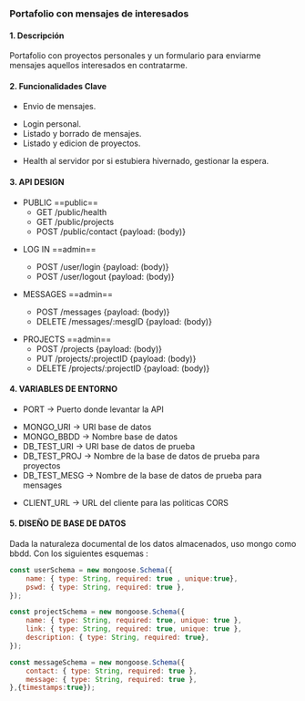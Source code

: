 ### Portafolio con mensajes de interesados

#### 1. Descripción

Portafolio con proyectos personales y un formulario para enviarme mensajes aquellos interesados en contratarme. 

#### 2. Funcionalidades Clave

- Envio de mensajes.
* Login personal.
* Listado y borrado de mensajes.
* Listado y edicion de proyectos.
+ Health al servidor por si estubiera hivernado, gestionar la espera.

#### 3. API DESIGN 

- PUBLIC ==public==
    - GET /public/health
    * GET /public/projects
    + POST /public/contact {payload: (body)}

* LOG IN ==admin==
    - POST /user/login {payload: (body)}
    + POST /user/logout {payload: (body)}

* MESSAGES ==admin==
    - POST /messages {payload: (body)}
    + DELETE /messages/:mesgID {payload: (body)}

+ PROJECTS ==admin==
    - POST /projects {payload: (body)}
    * PUT /projects/:projectID {payload: (body)}
    + DELETE /projects/:projectID {payload: (body)}

#### 4. VARIABLES DE ENTORNO

+ PORT -> Puerto donde levantar la API
* MONGO_URI -> URI base de datos
* MONGO_BBDD -> Nombre base de datos
* DB_TEST_URI -> URI base de datos de prueba
* DB_TEST_PROJ -> Nombre de la base de datos de prueba para proyectos
* DB_TEST_MESG -> Nombre de la base de datos de prueba para mensages
+ CLIENT_URL -> URL del cliente para las politicas CORS

#### 5. DISEÑO DE BASE DE DATOS

Dada la naturaleza documental de los datos almacenados, uso mongo como bbdd.
Con los siguientes esquemas :

```javascript
const userSchema = new mongoose.Schema({
    name: { type: String, required: true , unique:true},
    pswd: { type: String, required: true },
});

const projectSchema = new mongoose.Schema({
    name: { type: String, required: true, unique: true },
    link: { type: String, required: true, unique: true },
    description: { type: String, required: true},
});

const messageSchema = new mongoose.Schema({
    contact: { type: String, required: true },
    message: { type: String, required: true },
},{timestamps:true});
```